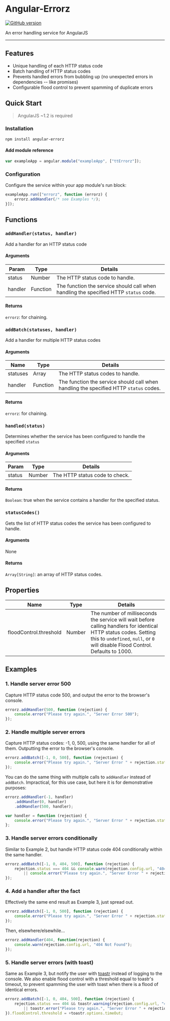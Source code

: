 # Angular-Errorz
[![GitHub version](https://badge.fury.io/gh/2Toad%2FAngular-Errorz.svg)](https://badge.fury.io/gh/2Toad%2FAngular-Errorz)

An error handling service for AngularJS

---

## Features

* Unique handling of each HTTP status code
* Batch handling of HTTP status codes
* Prevents handled errors from bubbling up (no unexpected errors in dependencies -- like promises)
* Configurable flood control to prevent spamming of duplicate errors

## Quick Start

> AngularJS ~1.2 is required

### Installation

`npm install angular-errorz`

#### Add module reference

```js
var exampleApp = angular.module("exampleApp", ["ttErrorz"]);
```

### Configuration

Configure the service within your app module's run block:

```js
exampleApp.run(["errorz", function (errorz) {
    errorz.addHandler(/* see Examples */);
}]);
```

## Functions

### `addHandler(status, handler)`
Add a handler for an HTTP status code

#### Arguments
| Param   | Type     | Details                                                                            |
|---------|----------|------------------------------------------------------------------------------------|
| status  | Number   | The HTTP status code to handle.                                                    |
| handler | Function | The function the service should call when handling the specified HTTP `status` code. |

#### Returns
`errorz`:  for chaining.

### `addBatch(statuses, handler)`
Add a handler for multiple HTTP status codes

#### Arguments
| Name     | Type     | Details                                                                               |
|----------|----------|---------------------------------------------------------------------------------------|
| statuses | Array    | The HTTP status codes to handle.                                                      |
| handler  | Function | The function the service should call when handling the specified HTTP `status` codes. |

#### Returns
`errorz`: for chaining.

### `handled(status)`
Determines whether the service has been configured to handle the specified `status`

#### Arguments
| Param  | Type   | Details                        |
|--------|--------|--------------------------------|
| status | Number | The HTTP status code to check. |

#### Returns
`Boolean`: true when the service contains a handler for the specified status.

### `statusCodes()`
Gets the list of HTTP status codes the service has been configured to handle.

#### Arguments
None

#### Returns
`Array[String]`: an array of HTTP status codes.

## Properties

| Name                   | Type   | Details                                                                                                                                                                                             |
|------------------------|--------|-----------------------------------------------------------------------------------------------------------------------------------------------------------------------------------------------------|
| floodControl.threshold | Number | The number of milliseconds the service will wait before calling handlers for identical HTTP status codes. Setting this to `undefined`, `null`, or `0` will disable Flood Control. Defaults to 1000. |

## Examples

### 1. Handle server error 500
Capture HTTP status code 500, and output the error to the browser's console.

```js
errorz.addHandler(500, function (rejection) {
    console.error("Please try again.", "Server Error 500");
});
```

### 2. Handle multiple server errors
Capture HTTP status codes: -1, 0, 500, using the same handler for all of them. Outputting the error to the browser's console.

```js
errorz.addBatch([-1, 0, 500], function (rejection) {
    console.error("Please try again.", "Server Error " + rejection.status);
});
```

You can do the same thing with multiple calls to `addHandler` instead of `addBatch`. Impractical, for this use case, but here it is for demonstrative purposes:
```js
errorz.addHandler(-1, handler)
    .addHandler(0, handler)
    .addHandler(500, handler);

var handler = function (rejection) {
    console.error("Please try again.", "Server Error " + rejection.status);
};
```

### 3. Handle server errors conditionally
Similar to Example 2, but handle HTTP status code 404 conditionally within the same handler.

```js
errorz.addBatch([-1, 0, 404, 500], function (rejection) {
    rejection.status === 404 && console.warn(rejection.config.url, "404 Not Found")
        || console.error("Please try again.", "Server Error " + rejection.status);
});
```

### 4. Add a handler after the fact
Effectively the same end result as Example 3, just spread out.

```js
errorz.addBatch([-1, 0, 500], function (rejection) {
    console.error("Please try again.", "Server Error " + rejection.status);
});
```

Then, elsewhere/elsewhile...
```js
errorz.addHandler(404, function(rejection) {
    console.warn(rejection.config.url, "404 Not Found");
});
```

### 5. Handle server errors (with toast)
Same as Example 3, but notify the user with [toastr](https://github.com/CodeSeven/toastr) instead of logging to the console. We also enable flood control with a threshold equal to toastr's timeout, to prevent spamming the user with toast when there is a flood of identical errors.

```js
errorz.addBatch([-1, 0, 404, 500], function (rejection) {
    rejection.status === 404 && toastr.warning(rejection.config.url, "404 Not Found")
        || toastr.error("Please try again.", "Server Error " + rejection.status);
}).floodControl.threshold = +toastr.options.timeOut;
```

